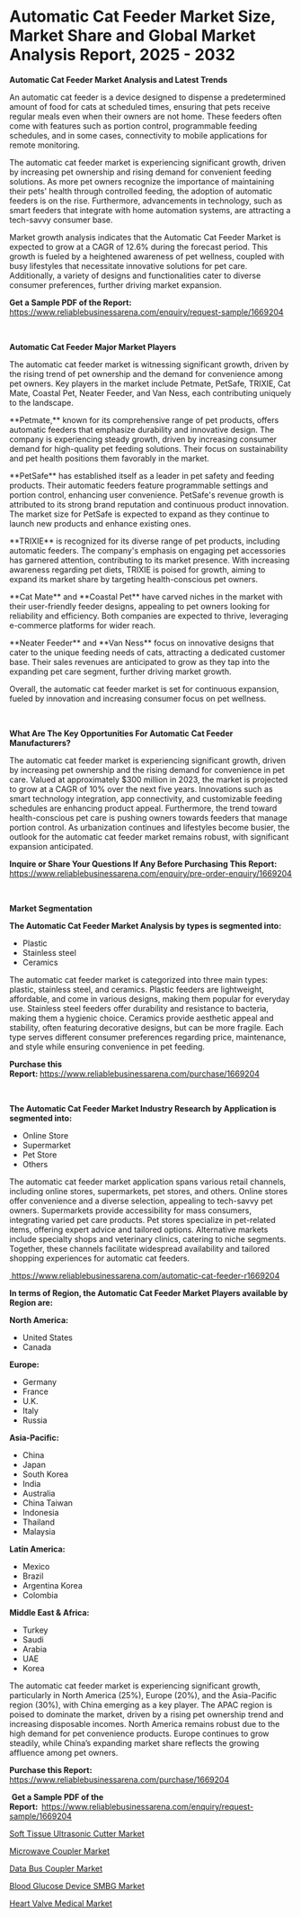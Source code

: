 <p><h1>Automatic Cat Feeder Market Size, Market Share and Global Market Analysis Report, 2025 - 2032</h1></p><p><strong>Automatic Cat Feeder Market Analysis and Latest Trends</strong></p>
<p><p>An automatic cat feeder is a device designed to dispense a predetermined amount of food for cats at scheduled times, ensuring that pets receive regular meals even when their owners are not home. These feeders often come with features such as portion control, programmable feeding schedules, and in some cases, connectivity to mobile applications for remote monitoring.</p><p>The automatic cat feeder market is experiencing significant growth, driven by increasing pet ownership and rising demand for convenient feeding solutions. As more pet owners recognize the importance of maintaining their pets' health through controlled feeding, the adoption of automatic feeders is on the rise. Furthermore, advancements in technology, such as smart feeders that integrate with home automation systems, are attracting a tech-savvy consumer base.</p><p>Market growth analysis indicates that the Automatic Cat Feeder Market is expected to grow at a CAGR of 12.6% during the forecast period. This growth is fueled by a heightened awareness of pet wellness, coupled with busy lifestyles that necessitate innovative solutions for pet care. Additionally, a variety of designs and functionalities cater to diverse consumer preferences, further driving market expansion.</p></p>
<p><strong>Get a Sample PDF of the Report:&nbsp;</strong> <a href="https://www.reliablebusinessarena.com/enquiry/request-sample/1669204?utm_campaign=1990&utm_medium=2&utm_source=Github&utm_content=ia&utm_term=06022025&utm_id=automatic-cat-feeder">https://www.reliablebusinessarena.com/enquiry/request-sample/1669204</a></p>
<p>&nbsp;</p>
<p><strong>Automatic Cat Feeder Major Market Players</strong></p>
<p><p>The automatic cat feeder market is witnessing significant growth, driven by the rising trend of pet ownership and the demand for convenience among pet owners. Key players in the market include Petmate, PetSafe, TRIXIE, Cat Mate, Coastal Pet, Neater Feeder, and Van Ness, each contributing uniquely to the landscape.</p><p>**Petmate,** known for its comprehensive range of pet products, offers automatic feeders that emphasize durability and innovative design. The company is experiencing steady growth, driven by increasing consumer demand for high-quality pet feeding solutions. Their focus on sustainability and pet health positions them favorably in the market.</p><p>**PetSafe** has established itself as a leader in pet safety and feeding products. Their automatic feeders feature programmable settings and portion control, enhancing user convenience. PetSafe's revenue growth is attributed to its strong brand reputation and continuous product innovation. The market size for PetSafe is expected to expand as they continue to launch new products and enhance existing ones.</p><p>**TRIXIE** is recognized for its diverse range of pet products, including automatic feeders. The company's emphasis on engaging pet accessories has garnered attention, contributing to its market presence. With increasing awareness regarding pet diets, TRIXIE is poised for growth, aiming to expand its market share by targeting health-conscious pet owners.</p><p>**Cat Mate** and **Coastal Pet** have carved niches in the market with their user-friendly feeder designs, appealing to pet owners looking for reliability and efficiency. Both companies are expected to thrive, leveraging e-commerce platforms for wider reach.</p><p>**Neater Feeder** and **Van Ness** focus on innovative designs that cater to the unique feeding needs of cats, attracting a dedicated customer base. Their sales revenues are anticipated to grow as they tap into the expanding pet care segment, further driving market growth.</p><p>Overall, the automatic cat feeder market is set for continuous expansion, fueled by innovation and increasing consumer focus on pet wellness.</p></p>
<p>&nbsp;</p>
<p><strong>What Are The Key Opportunities For Automatic Cat Feeder Manufacturers?</strong></p>
<p><p>The automatic cat feeder market is experiencing significant growth, driven by increasing pet ownership and the rising demand for convenience in pet care. Valued at approximately $300 million in 2023, the market is projected to grow at a CAGR of 10% over the next five years. Innovations such as smart technology integration, app connectivity, and customizable feeding schedules are enhancing product appeal. Furthermore, the trend toward health-conscious pet care is pushing owners towards feeders that manage portion control. As urbanization continues and lifestyles become busier, the outlook for the automatic cat feeder market remains robust, with significant expansion anticipated.</p></p>
<p><strong>Inquire or Share Your Questions If Any Before Purchasing This Report:</strong> <a href="https://www.reliablebusinessarena.com/enquiry/pre-order-enquiry/1669204?utm_campaign=1990&utm_medium=2&utm_source=Github&utm_content=ia&utm_term=06022025&utm_id=automatic-cat-feeder">https://www.reliablebusinessarena.com/enquiry/pre-order-enquiry/1669204</a></p>
<p>&nbsp;</p>
<p><strong>Market Segmentation</strong></p>
<p><strong>The Automatic Cat Feeder Market Analysis by types is segmented into:</strong></p>
<p><ul><li>Plastic</li><li>Stainless steel</li><li>Ceramics</li></ul></p>
<p><p>The automatic cat feeder market is categorized into three main types: plastic, stainless steel, and ceramics. Plastic feeders are lightweight, affordable, and come in various designs, making them popular for everyday use. Stainless steel feeders offer durability and resistance to bacteria, making them a hygienic choice. Ceramics provide aesthetic appeal and stability, often featuring decorative designs, but can be more fragile. Each type serves different consumer preferences regarding price, maintenance, and style while ensuring convenience in pet feeding.</p></p>
<p><strong>Purchase this Report:&nbsp;</strong><a href="https://www.reliablebusinessarena.com/purchase/1669204?utm_campaign=1990&utm_medium=2&utm_source=Github&utm_content=ia&utm_term=06022025&utm_id=automatic-cat-feeder">https://www.reliablebusinessarena.com/purchase/1669204</a></p>
<p>&nbsp;</p>
<p><strong>The Automatic Cat Feeder Market Industry Research by Application is segmented into:</strong></p>
<p><ul><li>Online Store</li><li>Supermarket</li><li>Pet Store</li><li>Others</li></ul></p>
<p><p>The automatic cat feeder market application spans various retail channels, including online stores, supermarkets, pet stores, and others. Online stores offer convenience and a diverse selection, appealing to tech-savvy pet owners. Supermarkets provide accessibility for mass consumers, integrating varied pet care products. Pet stores specialize in pet-related items, offering expert advice and tailored options. Alternative markets include specialty shops and veterinary clinics, catering to niche segments. Together, these channels facilitate widespread availability and tailored shopping experiences for automatic cat feeders.</p></p>
<p><a href="https://www.reliablebusinessarena.com/automatic-cat-feeder-r1669204?utm_campaign=1990&utm_medium=2&utm_source=Github&utm_content=ia&utm_term=06022025&utm_id=automatic-cat-feeder">&nbsp;https://www.reliablebusinessarena.com/automatic-cat-feeder-r1669204</a></p>
<p><strong>In terms of Region, the Automatic Cat Feeder Market Players available by Region are:</strong></p>
<p>
    <p> <strong> North America: </strong>
        <ul>
            <li>United States</li>
            <li>Canada</li>
        </ul>
        </p> 
    <p> <strong> Europe: </strong>
        <ul>
            <li>Germany</li>
            <li>France</li>
            <li>U.K.</li>
            <li>Italy</li>
            <li>Russia</li>
        </ul>
        </p> 
    <p> <strong> Asia-Pacific: </strong>
        <ul>
            <li>China</li>
            <li>Japan</li>
            <li>South Korea</li>
            <li>India</li>
            <li>Australia</li>
            <li>China Taiwan</li>
            <li>Indonesia</li>
            <li>Thailand</li>
            <li>Malaysia</li>
        </ul>
        </p> 
    <p> <strong> Latin America: </strong>
        <ul>
            <li>Mexico</li>
            <li>Brazil</li>
            <li>Argentina Korea</li>
            <li>Colombia</li>
        </ul>
        </p> 
    <p> <strong> Middle East & Africa: </strong>
        <ul>
            <li>Turkey</li>
            <li>Saudi</li>
            <li>Arabia</li>
            <li>UAE</li>
            <li>Korea</li>
        </ul>
    </p>
    </p>
<p><p>The automatic cat feeder market is experiencing significant growth, particularly in North America (25%), Europe (20%), and the Asia-Pacific region (30%), with China emerging as a key player. The APAC region is poised to dominate the market, driven by a rising pet ownership trend and increasing disposable incomes. North America remains robust due to the high demand for pet convenience products. Europe continues to grow steadily, while China’s expanding market share reflects the growing affluence among pet owners.</p></p>
<p><strong>Purchase this Report: </strong><a href="https://www.reliablebusinessarena.com/purchase/1669204?utm_campaign=1990&utm_medium=2&utm_source=Github&utm_content=ia&utm_term=06022025&utm_id=automatic-cat-feeder">https://www.reliablebusinessarena.com/purchase/1669204</a></p>
<p>&nbsp;<strong>Get a Sample PDF of the Report:&nbsp;&nbsp;</strong><a href="https://www.reliablebusinessarena.com/enquiry/request-sample/1669204?utm_campaign=1990&utm_medium=2&utm_source=Github&utm_content=ia&utm_term=06022025&utm_id=automatic-cat-feeder">https://www.reliablebusinessarena.com/enquiry/request-sample/1669204</a></p>
<p><strong></strong></p>
<p><p><a href="https://www.linkedin.com/pulse/marketsize2025-2032withcagrof43factorsinfluencinggrowt-m661c?utm_campaign=1990&utm_medium=2&utm_source=Github&utm_content=ia&utm_term=06022025&utm_id=automatic-cat-feeder">Soft Tissue Ultrasonic Cutter Market</a></p><p><a href="https://www.linkedin.com/pulse/microwave-coupler-market-study-industry-overview-key-competitor-ggggf?utm_campaign=1990&utm_medium=2&utm_source=Github&utm_content=ia&utm_term=06022025&utm_id=automatic-cat-feeder">Microwave Coupler Market</a></p><p><a href="https://www.linkedin.com/pulse/technological-insights-growth-trends-data-bus-coupler-market-ynrdf?utm_campaign=1990&utm_medium=2&utm_source=Github&utm_content=ia&utm_term=06022025&utm_id=automatic-cat-feeder">Data Bus Coupler Market</a></p><p><a href="https://www.linkedin.com/pulse/blood-glucose-device-smbg-market-industry-trends-forecast-qgpof?utm_campaign=1990&utm_medium=2&utm_source=Github&utm_content=ia&utm_term=06022025&utm_id=automatic-cat-feeder">Blood Glucose Device SMBG Market</a></p><p><a href="https://www.linkedin.com/pulse/from-2025-2032-industryrevenue-generation-current-cagr144as-boyrc?utm_campaign=1990&utm_medium=2&utm_source=Github&utm_content=ia&utm_term=06022025&utm_id=automatic-cat-feeder">Heart Valve Medical Market</a></p></p>